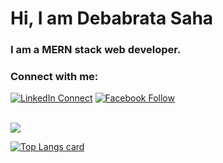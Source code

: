 # Hi, I am Debabrata Saha 
<!-- 😊 -->

### I am a MERN stack web developer. 

<!-- - 🔭 I’m currently working on ... -->
<!-- - 🌱 I’m currently learning ...
- 👯 I’m looking to collaborate on ...
- 🤔 I’m looking for help with ...
- 💬 Ask me about ...
- 📫 How to reach me: ...
- 😄 Pronouns: ...
- ⚡ Fun fact: ... -->
### Connect with me:
[![LinkedIn Connect](https://img.shields.io/badge/%20-Connect-black?color=14171A&labelColor=212121&logo=linkedin&logoColor=ffffff)](https://www.linkedin.com/in/debabrata-saha-26b2b2215/) 
[![Facebook Follow](https://img.shields.io/badge/%20-Follow-black?color=14171A&labelColor=1976d2&logo=facebook&logoColor=ffffff)](https://web.facebook.com/) 
<!-- [![Medium Follow](https://img.shields.io/badge/%20-Follow-black?color=14171A&labelColor=1976d2&logo=medium&logoColor=ffffff)](https://medium.com/)  -->

<br />

<img src="https://github-readme-stats.vercel.app/api?username=DebabrataSaha-570&&show_icons=true&title_color=ffffff&icon_color=bb2acf&text_color=daf7dc&bg_color=151515"/>

[![Top Langs card](https://github-readme-stats.vercel.app/api/top-langs/?username=DebabrataSaha-570&card_width=550&show_icons=true&theme=radical)](https://github.com/DebabrataSaha-570)

<!-- ![GitHub Streak](http://github-readme-streak-stats.herokuapp.com?user=DebabrataSaha-570&theme=highcontrast) -->



